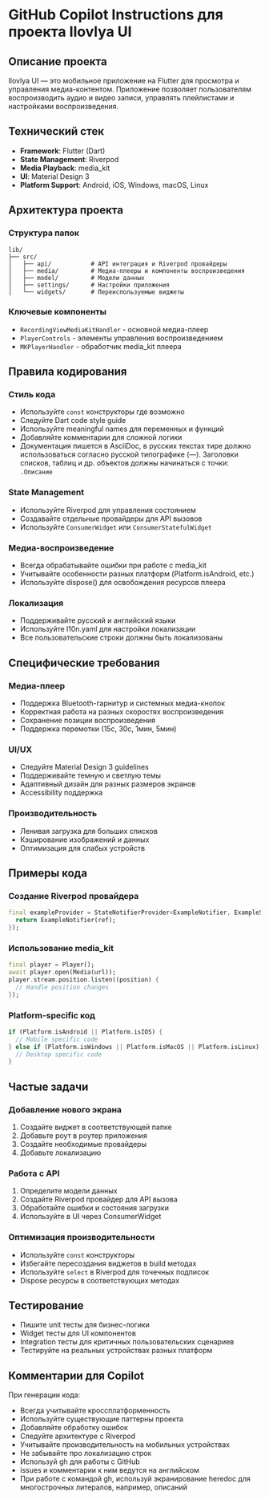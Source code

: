 # GitHub Copilot Instructions для проекта Ilovlya UI

## Описание проекта
Ilovlya UI — это мобильное приложение на Flutter для просмотра и управления медиа-контентом. Приложение позволяет пользователям воспроизводить аудио и видео записи, управлять плейлистами и настройками воспроизведения.

## Технический стек
- **Framework**: Flutter (Dart)
- **State Management**: Riverpod
- **Media Playback**: media_kit
- **UI**: Material Design 3
- **Platform Support**: Android, iOS, Windows, macOS, Linux

## Архитектура проекта

### Структура папок
```
lib/
├── src/
│   ├── api/           # API интеграция и Riverpod провайдеры
│   ├── media/         # Медиа-плееры и компоненты воспроизведения
│   ├── model/         # Модели данных
│   ├── settings/      # Настройки приложения
│   └── widgets/       # Переиспользуемые виджеты
```

### Ключевые компоненты
- `RecordingViewMediaKitHandler` - основной медиа-плеер
- `PlayerControls` - элементы управления воспроизведением
- `MKPlayerHandler` - обработчик media_kit плеера

## Правила кодирования

### Стиль кода
- Используйте `const` конструкторы где возможно
- Следуйте Dart code style guide
- Используйте meaningful names для переменных и функций
- Добавляйте комментарии для сложной логики
- Документация пишется в AsciiDoc, в русских текстах тире должно использоваться согласно русской типографике (—). Заголовки списков, таблиц и др. объектов должны начинаться с точки: `.Описание`


### State Management
- Используйте Riverpod для управления состоянием
- Создавайте отдельные провайдеры для API вызовов
- Используйте `ConsumerWidget` или `ConsumerStatefulWidget`

### Медиа-воспроизведение
- Всегда обрабатывайте ошибки при работе с media_kit
- Учитывайте особенности разных платформ (Platform.isAndroid, etc.)
- Используйте dispose() для освобождения ресурсов плеера

### Локализация
- Поддерживайте русский и английский языки
- Используйте l10n.yaml для настройки локализации
- Все пользовательские строки должны быть локализованы

## Специфические требования

### Медиа-плеер
- Поддержка Bluetooth-гарнитур и системных медиа-кнопок
- Корректная работа на разных скоростях воспроизведения
- Сохранение позиции воспроизведения
- Поддержка перемотки (15с, 30с, 1мин, 5мин)

### UI/UX
- Следуйте Material Design 3 guidelines
- Поддерживайте темную и светлую темы
- Адаптивный дизайн для разных размеров экранов
- Accessibility поддержка

### Производительность
- Ленивая загрузка для больших списков
- Кэширование изображений и данных
- Оптимизация для слабых устройств

## Примеры кода

### Создание Riverpod провайдера
```dart
final exampleProvider = StateNotifierProvider<ExampleNotifier, ExampleState>((ref) {
  return ExampleNotifier(ref);
});
```

### Использование media_kit
```dart
final player = Player();
await player.open(Media(url));
player.stream.position.listen((position) {
  // Handle position changes
});
```

### Platform-specific код
```dart
if (Platform.isAndroid || Platform.isIOS) {
  // Mobile specific code
} else if (Platform.isWindows || Platform.isMacOS || Platform.isLinux) {
  // Desktop specific code
}
```

## Частые задачи

### Добавление нового экрана
1. Создайте виджет в соответствующей папке
2. Добавьте роут в роутер приложения
3. Создайте необходимые провайдеры
4. Добавьте локализацию

### Работа с API
1. Определите модели данных
2. Создайте Riverpod провайдер для API вызова
3. Обработайте ошибки и состояния загрузки
4. Используйте в UI через ConsumerWidget

### Оптимизация производительности
- Используйте `const` конструкторы
- Избегайте пересоздания виджетов в build методах
- Используйте `select` в Riverpod для точечных подписок
- Dispose ресурсы в соответствующих методах

## Тестирование
- Пишите unit тесты для бизнес-логики
- Widget тесты для UI компонентов
- Integration тесты для критичных пользовательских сценариев
- Тестируйте на реальных устройствах разных платформ

## Комментарии для Copilot
При генерации кода:
- Всегда учитывайте кроссплатформенность
- Используйте существующие паттерны проекта
- Добавляйте обработку ошибок
- Следуйте архитектуре с Riverpod
- Учитывайте производительность на мобильных устройствах
- Не забывайте про локализацию строк
- Используй gh для работы с GitHub
- issues и комментарии к ним ведутся на английском
- При работе с командой gh, используй экранирование heredoc для многострочных литералов, например, описаний
